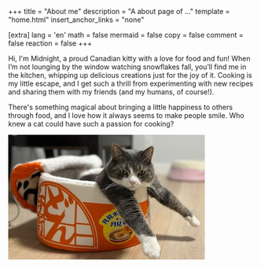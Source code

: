 +++
title = "About me"
description = "A about page of ..."
template = "home.html"
insert_anchor_links = "none"

[extra]
lang = 'en'
math = false
mermaid = false
copy = false
comment = false
reaction = false
+++

Hi, I'm Midnight, a proud Canadian kitty with a love for food and fun! When I’m not lounging by the window watching snowflakes fall, you’ll find me in the kitchen, whipping up delicious creations just for the joy of it. Cooking is my little escape, and I get such a thrill from experimenting with new recipes and sharing them with my friends (and my humans, of course!).

There's something magical about bringing a little happiness to others through food, and I love how it always seems to make people smile. Who knew a cat could have such a passion for cooking?

![Midnight the Cat](mini-ramen.jpeg)

